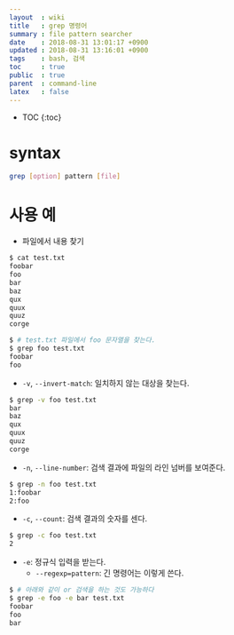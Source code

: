 ```yaml
---
layout  : wiki
title   : grep 명령어
summary : file pattern searcher
date    : 2018-08-31 13:01:17 +0900
updated : 2018-08-31 13:16:01 +0900
tags    : bash, 검색
toc     : true
public  : true
parent  : command-line
latex   : false
---
```

* TOC
{:toc}

# syntax

```sh
grep [option] pattern [file]
```

# 사용 예

* 파일에서 내용 찾기

```sh
$ cat test.txt
foobar
foo
bar
baz
qux
quux
quuz
corge

$ # test.txt 파일에서 foo 문자열을 찾는다.
$ grep foo test.txt
foobar
foo
```

* `-v`, `--invert-match`: 일치하지 않는 대상을 찾는다.

```sh
$ grep -v foo test.txt
bar
baz
qux
quux
quuz
corge
```

* `-n`, `--line-number`: 검색 결과에 파일의 라인 넘버를 보여준다.

```sh
$ grep -n foo test.txt 
1:foobar
2:foo
```

* `-c`, `--count`: 검색 결과의 숫자를 센다.

```sh
$ grep -c foo test.txt 
2
```

* `-e`: 정규식 입력을 받는다.
    * `--regexp=pattern`: 긴 명령어는 이렇게 쓴다.

```sh
$ # 아래와 같이 or 검색을 하는 것도 가능하다
$ grep -e foo -e bar test.txt
foobar
foo
bar
```
